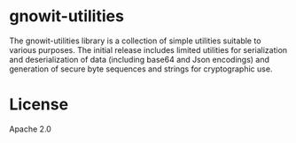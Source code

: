 # gnowit-utilities
The gnowit-utilities library is a collection of simple utilities suitable to various purposes. The initial release includes limited utilities for serialization and deserialization of data (including base64 and Json encodings) and generation of secure byte sequences and strings for cryptographic use.

# License
Apache 2.0
